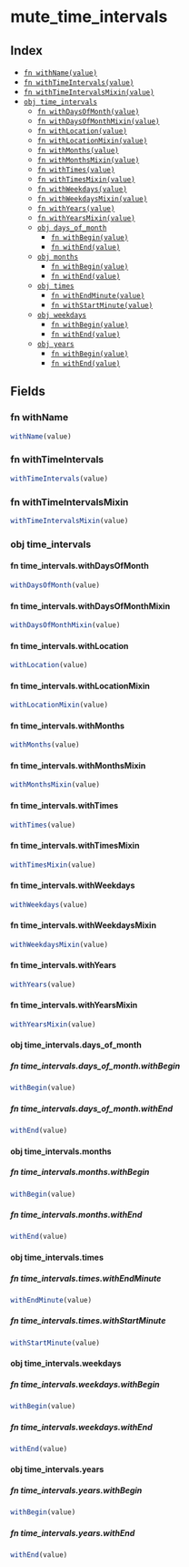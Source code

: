 # mute_time_intervals



## Index

* [`fn withName(value)`](#fn-withname)
* [`fn withTimeIntervals(value)`](#fn-withtimeintervals)
* [`fn withTimeIntervalsMixin(value)`](#fn-withtimeintervalsmixin)
* [`obj time_intervals`](#obj-time_intervals)
  * [`fn withDaysOfMonth(value)`](#fn-time_intervalswithdaysofmonth)
  * [`fn withDaysOfMonthMixin(value)`](#fn-time_intervalswithdaysofmonthmixin)
  * [`fn withLocation(value)`](#fn-time_intervalswithlocation)
  * [`fn withLocationMixin(value)`](#fn-time_intervalswithlocationmixin)
  * [`fn withMonths(value)`](#fn-time_intervalswithmonths)
  * [`fn withMonthsMixin(value)`](#fn-time_intervalswithmonthsmixin)
  * [`fn withTimes(value)`](#fn-time_intervalswithtimes)
  * [`fn withTimesMixin(value)`](#fn-time_intervalswithtimesmixin)
  * [`fn withWeekdays(value)`](#fn-time_intervalswithweekdays)
  * [`fn withWeekdaysMixin(value)`](#fn-time_intervalswithweekdaysmixin)
  * [`fn withYears(value)`](#fn-time_intervalswithyears)
  * [`fn withYearsMixin(value)`](#fn-time_intervalswithyearsmixin)
  * [`obj days_of_month`](#obj-time_intervalsdays_of_month)
    * [`fn withBegin(value)`](#fn-time_intervalsdays_of_monthwithbegin)
    * [`fn withEnd(value)`](#fn-time_intervalsdays_of_monthwithend)
  * [`obj months`](#obj-time_intervalsmonths)
    * [`fn withBegin(value)`](#fn-time_intervalsmonthswithbegin)
    * [`fn withEnd(value)`](#fn-time_intervalsmonthswithend)
  * [`obj times`](#obj-time_intervalstimes)
    * [`fn withEndMinute(value)`](#fn-time_intervalstimeswithendminute)
    * [`fn withStartMinute(value)`](#fn-time_intervalstimeswithstartminute)
  * [`obj weekdays`](#obj-time_intervalsweekdays)
    * [`fn withBegin(value)`](#fn-time_intervalsweekdayswithbegin)
    * [`fn withEnd(value)`](#fn-time_intervalsweekdayswithend)
  * [`obj years`](#obj-time_intervalsyears)
    * [`fn withBegin(value)`](#fn-time_intervalsyearswithbegin)
    * [`fn withEnd(value)`](#fn-time_intervalsyearswithend)

## Fields

### fn withName

```ts
withName(value)
```



### fn withTimeIntervals

```ts
withTimeIntervals(value)
```



### fn withTimeIntervalsMixin

```ts
withTimeIntervalsMixin(value)
```



### obj time_intervals


#### fn time_intervals.withDaysOfMonth

```ts
withDaysOfMonth(value)
```



#### fn time_intervals.withDaysOfMonthMixin

```ts
withDaysOfMonthMixin(value)
```



#### fn time_intervals.withLocation

```ts
withLocation(value)
```



#### fn time_intervals.withLocationMixin

```ts
withLocationMixin(value)
```



#### fn time_intervals.withMonths

```ts
withMonths(value)
```



#### fn time_intervals.withMonthsMixin

```ts
withMonthsMixin(value)
```



#### fn time_intervals.withTimes

```ts
withTimes(value)
```



#### fn time_intervals.withTimesMixin

```ts
withTimesMixin(value)
```



#### fn time_intervals.withWeekdays

```ts
withWeekdays(value)
```



#### fn time_intervals.withWeekdaysMixin

```ts
withWeekdaysMixin(value)
```



#### fn time_intervals.withYears

```ts
withYears(value)
```



#### fn time_intervals.withYearsMixin

```ts
withYearsMixin(value)
```



#### obj time_intervals.days_of_month


##### fn time_intervals.days_of_month.withBegin

```ts
withBegin(value)
```



##### fn time_intervals.days_of_month.withEnd

```ts
withEnd(value)
```



#### obj time_intervals.months


##### fn time_intervals.months.withBegin

```ts
withBegin(value)
```



##### fn time_intervals.months.withEnd

```ts
withEnd(value)
```



#### obj time_intervals.times


##### fn time_intervals.times.withEndMinute

```ts
withEndMinute(value)
```



##### fn time_intervals.times.withStartMinute

```ts
withStartMinute(value)
```



#### obj time_intervals.weekdays


##### fn time_intervals.weekdays.withBegin

```ts
withBegin(value)
```



##### fn time_intervals.weekdays.withEnd

```ts
withEnd(value)
```



#### obj time_intervals.years


##### fn time_intervals.years.withBegin

```ts
withBegin(value)
```



##### fn time_intervals.years.withEnd

```ts
withEnd(value)
```


